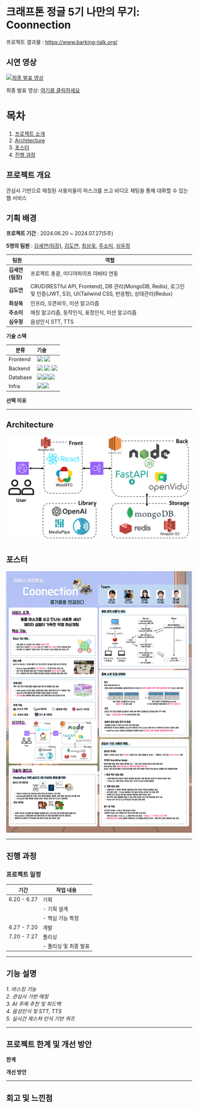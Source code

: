 # 크래프톤 정글 5기 나만의 무기: Coonnection
프로젝트 결과물 : https://www.barking-talk.org/

## 시연 영상
[![최종 발표 영상](https://img.youtube.com/vi/lYOFUXp1LhY/0.jpg)](https://www.youtube.com/watch?v=UAKpkGFhkQk)

최종 발표 영상: [여기를 클릭하세요](https://www.youtube.com/watch?v=UAKpkGFhkQk)
# 목차

1. [프로젝트 소개](#lignin)
2. [Architecture](#arch)
3. [포스터](#poster)
4. [진행 과정](#process)


<a name="lignin"></a>
## 프로젝트 개요
관심사 기반으로 매칭된 사용자들이 마스크를 쓰고 비디오 채팅을 통해 대화할 수 있는 웹 서비스

## 기획 배경

**프로젝트 기간** : 2024.06.20 ~ 2024.07.27(5주)

**5명의 팀원** : [김세연(팀장)](https://github.com/syk25), [김도연](https://github.com/doyeon012), [최상욱](https://github.com/SamChoi-94), [주소미](https://github.com/joosomi), [심우정](https://github.com/ShimWooJeong)

| **팀원**       | **역할**                                     |
|----------------|---------------------------------------------|
| **김세연(팀장)** | 프로젝트 총괄, 미디어파이프 아바타 연동        |
| **김도연**     | CRUD(RESTful API, Frontend), DB 관리(MongoDB, Redis), 로그인 및 인증(JWT, S3), UI(Tailwind CSS, 반응형), 상태관리(Redux)             |
| **최상욱**     | 인프라, 오픈비두, 미션 알고리즘               |
| **주소미**     | 매칭 알고리즘, 동작인식, 표정인식, 미션 알고리즘 |
| **심우정**     | 음성인식 STT, TTS                             |


**기술 스택**

| 분류     | 기술                                                         |
| -------- | :----------------------------------------------------------- |
| Frontend | <img src="https://img.shields.io/badge/React-61DAFB?style=for-the-badge&logo=React&logoColor=000000"/> <img src="https://img.shields.io/badge/WebRTC-333333?style=for-the-badge&logo=WebRTC&logoColor=FFFFFF"/> |
| Backend  | <img src="https://img.shields.io/badge/Node.js-339933?style=for-the-badge&logo=Node.js&logoColor=FFFFFF"/> <img src="https://img.shields.io/badge/FastAPI-009688?style=for-the-badge&logo=FastAPI&logoColor=FFFFFF"/> <img src="https://img.shields.io/badge/OpenVidu-F7901E?style=for-the-badge&logo=OpenVidu&logoColor=FFFFFF"/> |
| Database | <img src="https://img.shields.io/badge/mongodb-47A248?style=for-the-badge&logo=mongodb&logoColor=FFFFFF"/><img src="https://img.shields.io/badge/redis-DC382D?style=for-the-badge&logo=redis&logoColor=FFFFFF"/><img src="https://img.shields.io/badge/amazons3-569A31?style=for-the-badge&logo=amazons3&logoColor=FFFFFF"/> |
| Infra    | <img src="https://img.shields.io/badge/amazonec2-FF9900?style=for-the-badge&logo=amazonec2&logoColor=FFFFFF"/><img src="https://img.shields.io/badge/docker-2496ED?style=for-the-badge&logo=docker&logoColor=FFFFFF"/> |

**선택 이유**


-----



<a name="arch"></a>

## Architecture
![lignin-architecture](https://github.com/jungle-dogtalk/.github/blob/main/profile/lignin-architecture.png?raw=true)


<a name="poster"></a>

## 포스터
![lignin-poster](https://github.com/jungle-dogtalk/.github/blob/main/profile/lignin-poster.png?raw=true)

---
<a name="process"></a>
## 진행 과정
### 프로젝트 일정

| 기간          | 작업 내용                       |
|---------------|---------------------------------|
| 6.20 - 6.27   | 기획                           |
|               | - 기획 설계                    |
|               | - 핵심 기능 특정               |
| 6.27 - 7.20   | 개발                           |
| 7.20 - 7.27   | 폴리싱                         |
|               | - 폴리싱 및 최종 발표          |



------


## 기능 설명 

*1. 마스킹 기능* <br>
*2. 관심사 기반 매칭* <br>
*3. AI 주제 추천 및 피드백* <br>
*4. 음성인식 및 STT, TTS* <br>
*5. 실시간 제스쳐 인식 기반 퀴즈*

----

## 프로젝트 한계 및 개선 방안
**한계**

**개선 방안**


---

## 회고 및 느낀점
